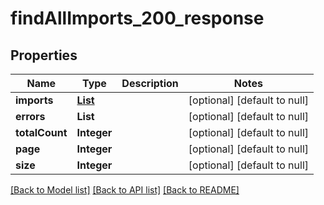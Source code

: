 # findAllImports_200_response

## Properties

| Name           | Type                        | Description | Notes                        |
| -------------- | --------------------------- | ----------- | ---------------------------- |
| **imports**    | [**List**](SourceImport.md) |             | [optional] [default to null] |
| **errors**     | **List**                    |             | [optional] [default to null] |
| **totalCount** | **Integer**                 |             | [optional] [default to null] |
| **page**       | **Integer**                 |             | [optional] [default to null] |
| **size**       | **Integer**                 |             | [optional] [default to null] |

[[Back to Model list]](../README.md#documentation-for-models) [[Back to API list]](../README.md#documentation-for-api-endpoints) [[Back to README]](../README.md)
